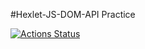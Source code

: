 #Hexlet-JS-DOM-API Practice

[![Actions Status](https://github.com/drylb/hexlet-js-DOM-API/workflows/Node%20CI/badge.svg)](https://github.com/drylb/hexlet-js-DOM-API/actions)
